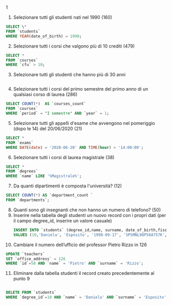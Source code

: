 1

1. Selezionare tutti gli studenti nati nel 1990 (160)

```SQL
SELECT \*
FROM `students`
WHERE YEAR(date_of_birth) = 1990;

```

2. Selezionare tutti i corsi che valgono più di 10 crediti (479)

```SQL
SELECT *
FROM `courses`
WHERE `cfu` > 10;

```

3. Selezionare tutti gli studenti che hanno più di 30 anni

```SQL

```

4. Selezionare tutti i corsi del primo semestre del primo anno di un qualsiasi corso di
   laurea (286)

```SQL
SELECT COUNT(*)  AS `courses_count`
FROM `courses`
WHERE `period` = "I semestre" AND `year` = 1;
```

5. Selezionare tutti gli appelli d'esame che avvengono nel pomeriggio (dopo le 14) del
   20/06/2020 (21)

```SQL
SELECT *
FROM `exams`
WHERE DATE(date) = '2020-06-20' AND TIME(hour) > '14:00:00';

```

6. Selezionare tutti i corsi di laurea magistrale (38)

```SQL
SELECT *
FROM `degrees`
WHERE `name` LIKE '%Magistrale%';

```

7. Da quanti dipartimenti è composta l'università? (12)

```SQL
SELECT COUNT(*) AS `department_count `
FROM `departments`;
```

8. Quanti sono gli insegnanti che non hanno un numero di telefono? (50)
9. Inserire nella tabella degli studenti un nuovo record con i propri dati (per il campo
   degree_id, inserire un valore casuale)
   ```sql
   INSERT INTO `students` (degree_id,name, surname, date_of_birth,fiscal_code,enrolment_date,registration_number,email)
   VALUES (10,'Daniela', 'Esposito', '1998-09-17', 'SPSMNL98P56A757K','2020-02-21','123456', 'emaill@example.com');
   ```
10. Cambiare il numero dell’ufficio del professor Pietro Rizzo in 126

```SQL
UPDATE `teachers`
SET `office_address` = 126
WHERE `id`=58 AND `name` = 'Pietro' AND `surname` = 'Rizzo';
```

11. Eliminare dalla tabella studenti il record creato precedentemente al punto 9

```SQL

DELETE FROM `students`
WHERE `degree_id`=10 AND `name` = 'Daniela' AND `surname` = 'Esposito' AND `date_of_birth`='1998-09-17' AND `fiscal_code`='SPSMNL98P56A757K' AND `enrolment_date`='2020-02-21' AND `registration_number` = '123456' AND `email`='emaill@example.com';
```

